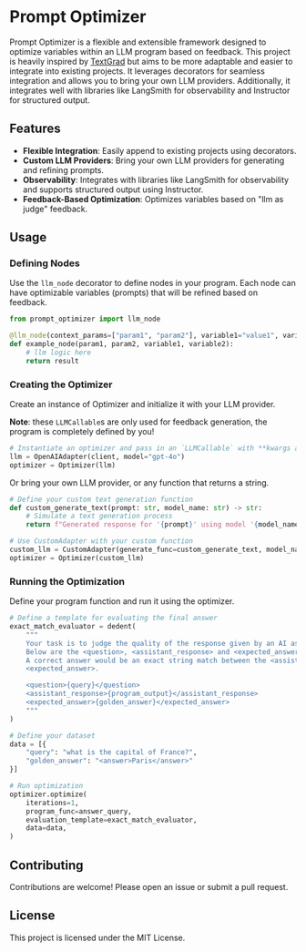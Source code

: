# Prompt Optimizer

Prompt Optimizer is a flexible and extensible framework designed to optimize variables within an LLM program based on feedback. This project is heavily inspired by [TextGrad](https://github.com/zou-group/textgrad) but aims to be more adaptable and easier to integrate into existing projects. It leverages decorators for seamless integration and allows you to bring your own LLM providers. Additionally, it integrates well with libraries like LangSmith for observability and Instructor for structured output.

## Features

- **Flexible Integration**: Easily append to existing projects using decorators.
- **Custom LLM Providers**: Bring your own LLM providers for generating and refining prompts.
- **Observability**: Integrates with libraries like LangSmith for observability and supports structured output using Instructor.
- **Feedback-Based Optimization**: Optimizes variables based on "llm as judge" feedback.

## Usage

### Defining Nodes
Use the `llm_node` decorator to define nodes in your program. Each node can have optimizable variables (prompts) that will be refined based on feedback.

``` Python
from prompt_optimizer import llm_node

@llm_node(context_params=["param1", "param2"], variable1="value1", variable2="value2")
def example_node(param1, param2, variable1, variable2):
    # llm logic here
    return result
```

### Creating the Optimizer
Create an instance of Optimizer and initialize it with your LLM provider.

**Note**: these `LLMCallable`s are only used for feedback generation, the program is completely defined by you!

``` py
# Instantiate an optimizer and pass in an `LLMCallable` with **kwargs as per OpenAI or Anthropic
llm = OpenAIAdapter(client, model="gpt-4o")
optimizer = Optimizer(llm)
```

Or bring your own LLM provider, or any function that returns a string.

``` py
# Define your custom text generation function
def custom_generate_text(prompt: str, model_name: str) -> str:
    # Simulate a text generation process
    return f"Generated response for '{prompt}' using model '{model_name}'"

# Use CustomAdapter with your custom function
custom_llm = CustomAdapter(generate_func=custom_generate_text, model_name="custom-model")
optimizer = Optimizer(custom_llm)
```

### Running the Optimization
Define your program function and run it using the optimizer.
``` py
# Define a template for evaluating the final answer
exact_match_evaluator = dedent(
    """
    Your task is to judge the quality of the response given by an AI assistant.
    Below are the <question>, <assistant_response> and <expected_answer>.
    A correct answer would be an exact string match between the <assistant_response> and the
    <expected_answer>.

    <question>{query}</question>
    <assistant_response>{program_output}</assistant_response>
    <expected_answer>{golden_answer}</expected_answer>
    """
)

# Define your dataset
data = [{
    "query": "what is the capital of France?",
    "golden_answer": "<answer>Paris</answer>"
}]

# Run optimization
optimizer.optimize(
    iterations=1,
    program_func=answer_query,
    evaluation_template=exact_match_evaluator,
    data=data,
)
```
## Contributing
Contributions are welcome! Please open an issue or submit a pull request.

## License
This project is licensed under the MIT License.
